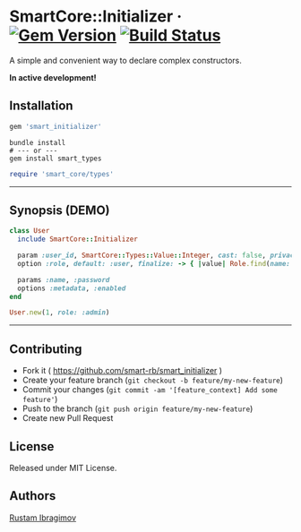 # SmartCore::Initializer &middot; [![Gem Version](https://badge.fury.io/rb/smart_initializer.svg)](https://badge.fury.io/rb/smart_initializer) [![Build Status](https://travis-ci.org/smart-rb/smart_initializer.svg?branch=master)](https://travis-ci.org/smart-rb/smart_initializer)

A simple and convenient way to declare complex constructors.

**In active development!**

## Installation

```ruby
gem 'smart_initializer'
```

```shell
bundle install
# --- or ---
gem install smart_types
```

```ruby
require 'smart_core/types'
```

---

## Synopsis (DEMO)

```ruby
class User
  include SmartCore::Initializer

  param :user_id, SmartCore::Types::Value::Integer, cast: false, privacy: :public
  option :role, default: :user, finalize: -> { |value| Role.find(name: value) }

  params :name, :password
  options :metadata, :enabled
end

User.new(1, role: :admin)
```

---

## Contributing

- Fork it ( https://github.com/smart-rb/smart_initializer )
- Create your feature branch (`git checkout -b feature/my-new-feature`)
- Commit your changes (`git commit -am '[feature_context] Add some feature'`)
- Push to the branch (`git push origin feature/my-new-feature`)
- Create new Pull Request

## License

Released under MIT License.

## Authors

[Rustam Ibragimov](https://github.com/0exp)
